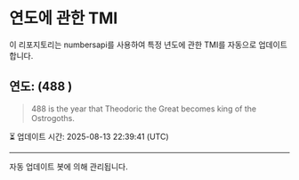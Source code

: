 
# 연도에 관한 TMI

이 리포지토리는 numbersapi를 사용하여 특정 년도에 관한 TMI를 자동으로 업데이트합니다.

## 연도: (488 )
> 488 is the year that Theodoric the Great becomes king of the Ostrogoths.

⏳ 업데이트 시간: 2025-08-13 22:39:41 (UTC)

---
자동 업데이트 봇에 의해 관리됩니다.
